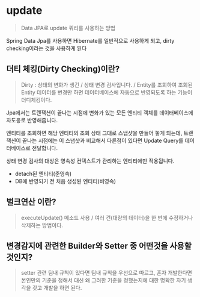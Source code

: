 # update
> Data JPA로 update 쿼리를 사용하는 방법

Spring Data Jpa를 사용하면 Hibernate를 일반적으로 사용하게 되고, dirty checking이라는 것을 사용하게 된다

## 더티 체킹(Dirty Checking)이란?
> Dirty : 상태의 변화가 생긴 / 상태 변경 검사입니다. / Entity를 조회하여 조회된 Entity 데이터를 변경만 하면 데이터베이스에 자동으로 반영되도록 하는 기능이 더디체킹이다.

Jpa에서는 트랜잭션이 끝나는 시점에 변화가 있는 모든 엔티티 객체를 데이터베이스에 자도응로 반영해줍니다.

엔티티를 조회하면 해당 엔티티의 조회 상태 그대로 스냅샷을 만들어 놓게 되는데, 트랜잭션이 끝나는 시점에는 이 스냅샷과 비교해서 다른점이 있다면 Update Query를 데이터베이스로 전달합니다.

상태 변경 검사의 대상은 영속성 컨텍스트가 관리하는 엔티티에만 적용됩니다.

* detach된 엔티티(준영속)
* DB에 반영되기 전 처음 생성된 엔티티(비영속)

## 벌크연산 이란?
> executeUpdate() 메소드 사용 / 여러 건(대량의 데이터)을 한 번에 수정하거나 삭제하는 방법이다.

## 변경감지에 관련한 Builder와 Setter 중 어떤것을 사용할 것인지?
> setter 관련 팀내 규칙이 있다면 팀내 규칙을 우선으로 따르고, 혼자 개발한다면 본인만의 기준을 정해서 대신 왜 그러한 기준을 정했는지에 대한 명확한 자기 생각을 갖고 개발을 하면 된다.





